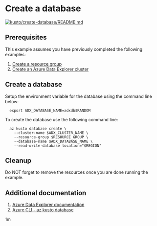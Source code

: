 
# Create a database

[![kusto/create-database/README.md](https://github.com/Azure-Samples/java-on-azure-examples/actions/workflows/kusto_create-database_README_md.yml/badge.svg)](https://github.com/Azure-Samples/java-on-azure-examples/actions/workflows/kusto_create-database_README_md.yml)

## Prerequisites

This example assumes you have previously completed the following examples:

1. [Create a resource group](../../group/create/README.md)
1. [Create an Azure Data Explorer cluster](../create/README.md)

## Create a database

<!-- workflow.run()

  if [[ -z $REGION ]]; then
    export REGION=westus
  fi

  -->
<!-- workflow.cron(0 1 * * 0) -->
<!-- workflow.include(../create/README.md) -->

Setup the environment variable for the database using the command
line below:

<!-- workflow.skip() -->
```shell
  export ADX_DATABASE_NAME=adxdb$RANDOM
```

To create the database use the following command line:

<!-- workflow.skip() -->
```shell
  az kusto database create \
    --cluster-name $ADX_CLUSTER_NAME \
    --resource-group $RESOURCE_GROUP \
    --database-name $ADX_DATABASE_NAME \
    --read-write-database location="$REGION"
```

<!-- workflow.run() 

  if [[ -z $ADX_DATABASE_NAME ]]; then
    export ADX_DATABASE_NAME=adxdb$RANDOM
    az kusto database create \
      --cluster-name $ADX_CLUSTER_NAME \
      --resource-group "$RESOURCE_GROUP" \
      --database-name "$ADX_DATABASE_NAME" \
      --read-write-database location="$REGION"
  fi

  -->

## Cleanup

<!-- workflow.directOnly()

  export RESULT=$(az kusto database show --cluster-name $ADX_CLUSTER_NAME \
    --database-name $ADX_DATABASE_NAME --resource-group $RESOURCE_GROUP \
    --output tsv --query provisioningState)
  az group delete --name $RESOURCE_GROUP --yes || true
  if [[ "$RESULT" != Succeeded ]]; then
    echo "Failed to create ADX database $ADX_DATABASE_NAME"
    exit 1
  fi

  -->

Do NOT forget to remove the resources once you are done running the example.

## Additional documentation

1. [Azure Data Explorer documentation](https://docs.microsoft.com/azure/data-explorer/README.md)
1. [Azure CLI - az kusto database](https://docs.microsoft.com/cli/azure/kusto/database)

1m
